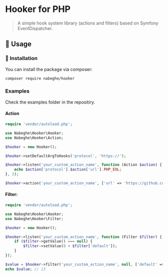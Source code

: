 # Hooker for PHP

> A simple hook system library (actions and filters) based on Symfony EventDispatcher.

## 🫡 Usage

### 🚀 Installation

You can install the package via composer:

```bash
composer require nabeghe/hooker
```

### Examples

Check the examples folder in the repositiry.

#### Action

```php
require 'vendor/autoload.php';

use Nabeghe\Hooker\Hooker;
use Nabeghe\Hooker\Action;

$hooker = new Hooker();

$hooker->setDefaultArgToHooks('protocol', 'https://');

$hooker->listen('your_custom_action_name', function (Action $action) {
    echo $action['protocol'].$action['url'].PHP_EOL;
}, 2);

$hooker->action('your_custom_action_name', ['url' => 'https://github.com/nabeghe/hooker']);
```

#### Filter:

```php
require 'vendor/autoload.php';

use Nabeghe\Hooker\Hooker;
use Nabeghe\Hooker\Filter;

$hooker = new Hooker();

$hooker->listen('your_custom_action_name', function (Filter $filter) {
    if ($filter->getValue() === null) {
        $filter->setValue(8 + $filter['default']);
    }
});

$value = $hooker->filter('your_custom_action_name', null, ['default' => 5]);
echo $value; // 13
```